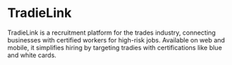 # TradieLink
TradieLink is a recruitment platform for the trades industry, connecting businesses with certified workers for high-risk jobs. Available on web and mobile, it simplifies hiring by targeting tradies with certifications like blue and white cards.
